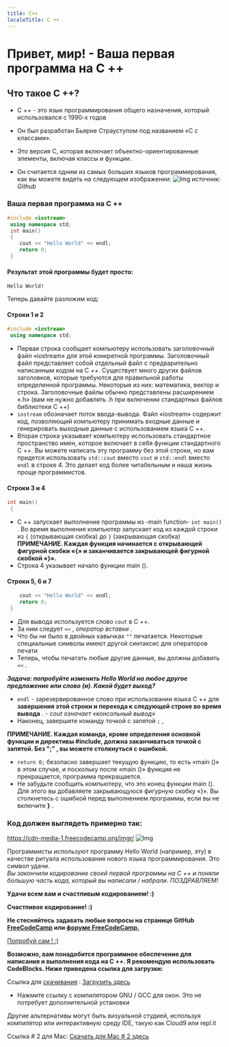 ```yaml
---
title: C++
localeTitle: C ++
---
```

# Привет, мир! - Ваша первая программа на C ++

## Что такое C ++?

*   C ++ - это язык программирования общего назначения, который использовался с 1990-х годов
    
*   Он был разработан Бьярне Страуступом под названием «C с классами».
    
*   Это версия C, которая включает объектно-ориентированные элементы, включая классы и функции.
    
*   Он считается одним из самых больших языков программирования, как вы можете видеть на следующем изображении: ![Img](http://static1.businessinsider.com/image/59deb30392406c21008b6148-1200/for-bonus-points-heres-the-chart-showing-these-languages-relative-popularity.jpg) _источник: Github_
    

### Ваша первая программа на C ++

```cpp
#include <iostream> 
 using namespace std; 
 int main() 
 { 
    cout << "Hello World" << endl; 
    return 0; 
 } 
```

#### Результат этой программы будет просто:
```
Hello World! 
```

Теперь давайте разложим код:

#### Строки 1 и 2

```cpp
#include <iostream> 
 using namespace std; 
```

*   Первая строка сообщает компьютеру использовать заголовочный файл «iostream» для этой конкретной программы. Заголовочный файл представляет собой отдельный файл с предварительно написанным кодом на C ++. Существует много других файлов заголовков, которые требуются для правильной работы определенной программы. Некоторые из них: математика, вектор и строка. Заголовочные файлы обычно представлены расширением «.h» (вам не нужно добавлять .h при включении стандартных файлов библиотеки C ++)
*   `iostream` обозначает поток ввода-вывода. Файл «iostream» содержит код, позволяющий компьютеру принимать входные данные и генерировать выходные данные с использованием языка C ++.
*   Вторая строка указывает компьютеру использовать стандартное пространство имен, которое включает в себя функции стандартного C ++. Вы можете написать эту программу без этой строки, но вам придется использовать `std::cout` вместо `cout` и `std::endl` вместо `endl` в строке 4. Это делает код более читабельным и наша жизнь проще программистов.

#### Строки 3 и 4

```cpp
int main() 
 { 
```

*   C ++ запускает выполнение программы из -main function- `int main()` . Во время выполнения компьютер запускает код из каждой строки из `{` (открывающая скобка) до `}` (закрывающая скобка) **ПРИМЕЧАНИЕ. Каждая функция начинается с открывающей фигурной скобки «{» и заканчивается закрывающей фигурной скобкой «}».**
*   Строка 4 указывает начало функции main ().

#### Строки 5, 6 и 7

```cpp
    cout << "Hello World" << endl; 
    return 0; 
 } 
```

*   Для вывода используется слово `cout` в C ++.
*   За ним следует `<<` , _оператор вставки_ .
*   Что бы ни было в двойных кавычках `""` печатается. Некоторые специальные символы имеют другой синтаксис для операторов печати
*   Теперь, чтобы печатать любые другие данные, вы должны добавить `<<` .

**_Задача: попробуйте изменить Hello World на любое другое предложение или слово (и). Какой будет выход?_**

*   `endl` - зарезервированное слово при использовании языка C ++ для **завершения этой строки и перехода к следующей строке во время вывода** . - _cout означает «консольный вывод»_
*   Наконец, завершите команду точкой с запятой `;` ,

**ПРИМЕЧАНИЕ. Каждая команда, кроме определения основной функции и директивы #include, должна заканчиваться точкой с запятой. Без ";" , вы можете столкнуться с ошибкой.**

*   `return 0;` безопасно завершает текущую функцию, то есть «main ()» в этом случае, и поскольку после «main ()» функция не прекращается, программа прекращается.
*   Не забудьте сообщить компьютеру, что это конец функции main (). Для этого вы добавляете закрывающуюся фигурную скобку «}». Вы столкнетесь с ошибкой перед выполнением программы, если вы не включите **}** .

### Код должен выглядеть примерно так:
https://cdn-media-1.freecodecamp.org/imgr/
![Img](https://cdn-media-1.freecodecamp.org/imgr/d1liGwI.png)

Программисты используют программу Hello World (например, эту) в качестве ритуала использования нового языка программирования. Это символ удачи.  
_Вы закончили кодирование своей первой программы на C ++ и поняли большую часть кода, который вы написали / набрали. ПОЗДРАВЛЯЕМ!_

**Удачи всем вам и счастливым кодированием! :)**

**Счастливое кодирование! :)**

**Не стесняйтесь задавать любые вопросы на странице GitHub [FreeCodeCamp](https://forum.freecodecamp.org/) или [форуме FreeCodeCamp.](https://forum.freecodecamp.org/)**

[Попробуй сам ! :)](https://repl.it/L4k3)

**Возможно, вам понадобится программное обеспечение для написания и выполнения кода на C ++. Я рекомендую использовать CodeBlocks. Ниже приведена ссылка для загрузки:**

Ссылка для [скачивания](http://www.codeblocks.org/downloads/26) : [Загрузить здесь](http://www.codeblocks.org/downloads/26)

*   Нажмите ссылку с компилятором GNU / GCC для окон. Это не потребует дополнительной установки

Другие альтернативы могут быть визуальной студией, используя компилятор или интерактивную среду IDE, такую ​​как Cloud9 или repl.it

Ссылка # 2 для Mac: [Скачать для Mac # 2 здесь](https://developer.apple.com/xcode/)